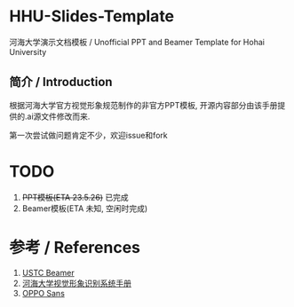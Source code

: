 # HHU-Slides-Template
河海大学演示文档模板 / Unofficial PPT and Beamer Template for Hohai University

## 简介 / Introduction
根据河海大学官方视觉形象规范制作的非官方PPT模板, 开源内容部分由该手册提供的.ai源文件修改而来.

第一次尝试做问题肯定不少，欢迎issue和fork

# TODO
1. ~~PPT模板(ETA 23.5.26)~~ 已完成
2. Beamer模板(ETA 未知, 空闲时完成)

# 参考 / References
1. [USTC Beamer](https://github.com/ustctug/ustcbeamer)
2. [河海大学视觉形象识别系统手册](https://www.hhu.edu.cn/179/list.htm)
3. [OPPO Sans](https://www.coloros.com/index/newsDetail?id=72)
